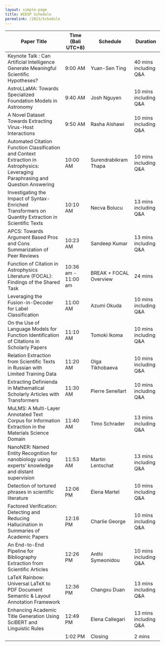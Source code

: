```yaml
---
layout: simple-page
title: WIESP Schedule
permalink: /2023/Schedule
---
```


| Paper Title | Time (Bali UTC+8) | Schedule | Duration |
|---|---|---|---|
| Keynote Talk : Can Artificial Intelligence Generate Meaningful Scientific Hypotheses? | 9:00 AM | Yuan-Sen Ting | 40 mins including Q&A |
| AstroLLaMA: Towards Specialized Foundation Models in Astronomy | 9:40 AM | Josh Nguyen | 10 mins including Q&A |
| A Novel Dataset Towards Extracting Virus-Host Interactions­­ | 9:50 AM | Rasha Alshawi | 10 mins including Q&A |
| Automated Citation Function Classification and Context Extraction in Astrophysics: Leveraging Paraphrasing and Question Answering | 10:00 AM | Surendrabikram Thapa | 10 mins including Q&A |
| Investigating the Impact of Syntax-Enriched Transformers on Quantity Extraction in Scientific Texts | 10:10 AM | Necva Bolucu | 13 mins including Q&A |
| APCS: Towards Argument Based Pros and Cons Summarization of Peer Reviews | 10:23 AM | Sandeep Kumar | 13 mins including Q&A |
| Function of Citation in Astrophysics Literature (FOCAL): Findings of the Shared Task | 10:36 am - 11:00 am | BREAK + FOCAL Overview | 24 mins |
| Leveraging the Fusion-in-Decoder for Label Classification | 11:00 AM | Azumi Okuda | 10 mins including Q&A |
| On the Use of Language Models for Function Identification of Citations in Scholarly Papers | 11:10 AM | Tomoki Ikoma | 10 mins including Q&A |
| Relation Extraction from Scientific Texts in Russian with Limited Training Data | 11:20 AM | Olga Tikhobaeva | 10 mins including Q&A |
| Extracting Definienda in Mathematical Scholarly Articles with Transformers | 11:30 AM | Pierre Senellart | 10 mins including Q&A |
| MuLMS: A Multi-Layer Annotated Text Corpus for Information Extraction in the Materials Science Domain | 11:40 AM | Timo Schrader | 13 mins including Q&A |
| NanoNER: Named Entity Recognition for nanobiology using experts' knowledge and distant supervision | 11:53 AM | Martin Lentschat | 13 mins including Q&A |
| Detection of tortured phrases in scientific literature | 12:06 PM | Élena Martel | 10 mins including Q&A |
| Factored Verification: Detecting and Reducing Hallucination in Summaries of Academic Papers | 12:16 PM | Charlie George | 10 mins including Q&A |
| An End-to-End Pipeline for Bibliography Extraction from Scientific Articles | 12:26 PM | Anthi Symeonidou | 10 mins including Q&A |
| LaTeX Rainbow: Universal LaTeX to PDF Document Semantic & Layout Annotation Framework | 12:36 PM | Changxu Duan | 13 mins including Q&A |
| Enhancing Academic Title Generation Using SciBERT and Linguistic Rules | 12:49 PM | Elena Callegari | 13 mins including Q&A |
|  | 1:02 PM | Closing | 2 mins |
